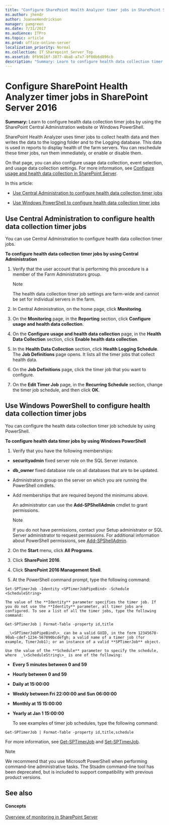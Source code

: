 ```yaml
---
title: "Configure SharePoint Health Analyzer timer jobs in SharePoint Server 2016"
ms.author: jhendr
author: JoanneHendrickson
manager: pamgreen
ms.date: 7/31/2017
ms.audience: ITPro
ms.topic: article
ms.prod: office-online-server
localization_priority: Normal
ms.collection: IT_Sharepoint_Server_Top
ms.assetid: 0fb9616f-3877-4ba8-a7a7-9f00b6d896cb
description: "Summary: Learn to configure health data collection timer jobs by using the SharePoint Central Administration website or Windows PowerShell."
---
```


# Configure SharePoint Health Analyzer timer jobs in SharePoint Server 2016

 **Summary:** Learn to configure health data collection timer jobs by using the SharePoint Central Administration website or Windows PowerShell. 
  
SharePoint Health Analyzer uses timer jobs to collect health data and then writes the data to the logging folder and to the Logging database. This data is used in reports to display health of the farm servers. You can reschedule these timer jobs, run them immediately, or enable or disable them. 
  
On that page, you can also configure usage data collection, event selection, and usage data collection settings. For more information, see [Configure usage and health data collection in SharePoint Server](configure-usage-and-health-data-collection.md).
  
In this article:
  
- [Use Central Administration to configure health data collection timer jobs](#section1)
    
- [Use Windows PowerShell to configure health data collection timer jobs](#section2)
    
## Use Central Administration to configure health data collection timer jobs
<a name="section1"> </a>

You can use Central Administration to configure health data collection timer jobs.
  
 **To configure health data collection timer jobs by using Central Administration**
  
1. Verify that the user account that is performing this procedure is a member of the Farm Administrators group.
    
    > [!NOTE]
    > The health data collection timer job settings are farm-wide and cannot be set for individual servers in the farm. 
  
2. In Central Administration, on the home page, click **Monitoring**.
    
3. On the **Monitoring** page, in the **Reporting** section, click **Configure usage and health data collection**.
    
4. On the **Configure usage and health data collection** page, in the **Health Data Collection** section, click **Enable health data collection**.
    
5. In the **Health Data Collection** section, click **Health Logging Schedule**. The **Job Definitions** page opens. It lists all the timer jobs that collect health data. 
    
6. On the **Job Definitions** page, click the timer job that you want to configure. 
    
7. On the **Edit Timer Job** page, in the **Recurring Schedule** section, change the timer job schedule, and then click **OK**.
    
## Use Windows PowerShell to configure health data collection timer jobs
<a name="section2"> </a>

You can configure the health data collection timer job schedule by using PowerShell.
  
 **To configure health data timer jobs by using Windows PowerShell**
  
1. Verify that you have the following memberships:
    
  - **securityadmin** fixed server role on the SQL Server instance. 
    
  - **db_owner** fixed database role on all databases that are to be updated. 
    
  - Administrators group on the server on which you are running the PowerShell cmdlets.
    
  - Add memberships that are required beyond the minimums above.
    
    An administrator can use the **Add-SPShellAdmin** cmdlet to grant permissions. 
    
    > [!NOTE]
    > If you do not have permissions, contact your Setup administrator or SQL Server administrator to request permissions. For additional information about PowerShell permissions, see [Add-SPShellAdmin](http://technet.microsoft.com/library/2ddfad84-7ca8-409e-878b-d09cb35ed4aa.aspx). 
  
2. On the **Start** menu, click **All Programs**. 
    
3. Click **SharePoint 2016**.
    
4. Click **SharePoint 2016 Management Shell**.
    
5. At the PowerShell command prompt, type the following command:
    
  ```
  Set-SPTimerJob -Identity <SPTimerJobPipeBind> -Schedule <ScheduleString>
  ```

    The value of the **Identity** parameter specifies the timer job. If you do not use the **Identity** parameter, all timer jobs are configured. To see a list of all the timer jobs, type the following command: 
    
  ```
  Get-SPTimerJob | Format-Table -property id,title
  ```

     _\<SPTimerJobPipeBind\>_ can be a valid GUID, in the form 12345678-90ab-cdef-1234-567890bcdefgh; a valid name of a timer job (for example, TimerJob1); or an instance of a valid **SPTimerJob** object. 
    
    Use the value of the **Schedule** parameter to specify the schedule, where  _\<ScheduleString\>_ is one of the following: 
    
  - **Every 5 minutes between 0 and 59**
    
  - **Hourly between 0 and 59**
    
  - **Daily at 15:00:00**
    
  - **Weekly between Fri 22:00:00 and Sun 06:00:00**
    
  - **Monthly at 15 15:00:00**
    
  - **Yearly at Jan 1 15:00:00**
    
    To see examples of timer job schedules, type the following command:
    
  ```
  Get-SPTimerJob | Format-Table -property id,title,schedule
  ```

For more information, see [Get-SPTimerJob](http://technet.microsoft.com/library/e2ec752d-7f04-457e-bc02-7213af5c14fe.aspx) and [Set-SPTimerJob](http://technet.microsoft.com/library/e40a6017-0bf0-4912-befb-3510084a0487.aspx). 
  
> [!NOTE]
> We recommend that you use Microsoft PowerShell when performing command-line administrative tasks. The Stsadm command-line tool has been deprecated, but is included to support compatibility with previous product versions. 
  
## See also
<a name="section2"> </a>

#### Concepts

[Overview of monitoring in SharePoint Server](monitoring-overview.md)

